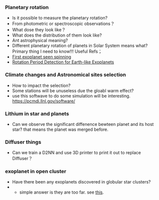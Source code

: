 ### Planetary rotation 

 - Is it possible to measure the planetary rotation? 
 - From photometric or spectroscopic observations？
 - What dose they look like？
 - What does the distribution of them look like?
 - Ant astrophysical meaning? 
 - Different planetary rotation of planets in Solar System means what?  Primary thing I need to know!!! 
Useful Refs；
- [First exoplanet seen spinning](https://www.nature.com/articles/nature.2014.15132)
- [Rotation Period Detection for Earth-like Exoplanets](https://iopscience.iop.org/article/10.3847/1538-3881/ac36ce/pdf)



### Climate changes and Astronomical sites selection
- How to impact the selection?
- Some stations will be unuseless due the gloabl warm effect?
- use this softwave to do some simulation will be interesting. https://pcmdi.llnl.gov/software/


### Lithium in star and planets
- Can we observe the significant diffenence bewteen planet and its host star? that means the planet was merged before.


### Diffuser things
- Can we train a D2NN and use 3D printer to print it out to replace Diffuser？

### exoplanet in open cluster

- Have there been any exoplanets discovered in globular star clusters?
- - simple answer is they are too far. see [this](https://astronomy.com/magazine/ask-astro/2021/03/ask-astro-have-there-been-any-exoplanets-discovered-in-globular-star-clusters).



